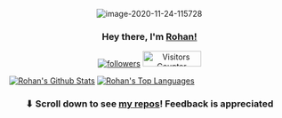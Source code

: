 <p align="center"><img src="https://i.ibb.co/gwCmw55/image-2020-11-24-115728.png" alt="image-2020-11-24-115728" border="0"></p>

<h3 align="center">Hey there, I'm <a href="http://rohan-punjani-portfolio.netlify.app">Rohan!</a></h3>

<p align="center">
  <a href="https://github.com/RohanPunjani"><img alt="followers" title="Follow me on Github" src="https://img.shields.io/github/followers/RohanPunjani?color=236ad3&style=for-the-badge&logo=github&label=Follow"/></a>
  <a href="https://github.com/RohanPunjani"></a><img src="https://visitor-badge.glitch.me/badge?page_id=RohanPunjani" height="28px" width="105px" alt="Visitors Counter">
</p>


<p align="left">
  <a href="#"><img alt="Rohan's Github Stats" src="https://github-readme-stats.vercel.app/api?username=RohanPunjani&theme=tokyonight&show_icons=true&count_private=true" /></a> 
  <a href="#"><img alt="Rohan's Top Languages" src="https://github-readme-stats.vercel.app/api/top-langs/?username=RohanPunjani&langs_count=8&layout=compact&theme=tokyonight" /></a>
</p>

<h3 align="center">⬇ Scroll down to see <a href="https://github.com/RohanPunjani?tab=repositories">my repos</a>! Feedback is appreciated</h3>
